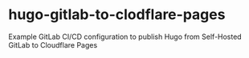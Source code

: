 # hugo-gitlab-to-clodflare-pages
Example GitLab CI/CD configuration to publish Hugo from Self-Hosted GitLab to Cloudflare Pages
